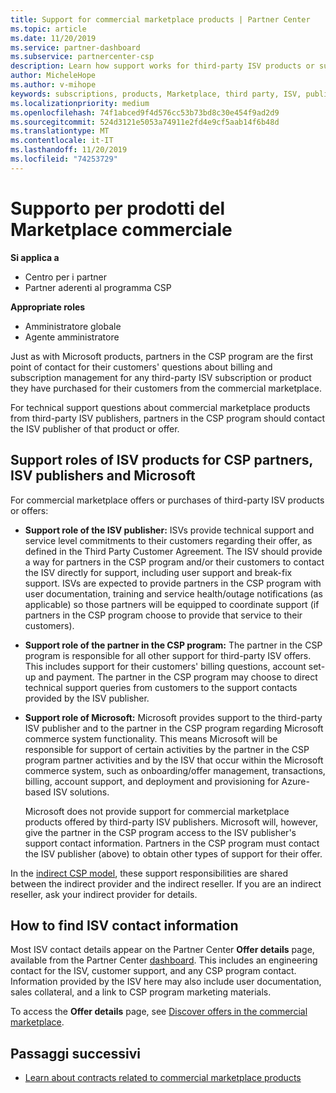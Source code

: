 ```yaml
---
title: Support for commercial marketplace products | Partner Center
ms.topic: article
ms.date: 11/20/2019
ms.service: partner-dashboard
ms.subservice: partnercenter-csp
description: Learn how support works for third-party ISV products or subscriptions purchased from the commercial marketplace by partners in the CSP program.
author: MicheleHope
ms.author: v-mihope
keywords: subscriptions, products, Marketplace, third party, ISV, publisher, support, CSP
ms.localizationpriority: medium
ms.openlocfilehash: 74f1abced9f4d576cc53b73bd8c30e454f9ad2d9
ms.sourcegitcommit: 524d3121e5053a74911e2fd4e9cf5aab14f6b48d
ms.translationtype: MT
ms.contentlocale: it-IT
ms.lasthandoff: 11/20/2019
ms.locfileid: "74253729"
---
```

# <a name="support-for-commercial-marketplace-products"></a>Supporto per prodotti del Marketplace commerciale

**Si applica a**

- Centro per i partner
- Partner aderenti al programma CSP

**Appropriate roles**

- Amministratore globale
- Agente amministratore

Just as with Microsoft products, partners in the CSP program are the first point of contact for their customers' questions about billing and subscription management for any third-party ISV subscription or product they have purchased for their customers from the commercial marketplace.

For technical support questions about commercial marketplace products from third-party ISV publishers, partners in the CSP program should contact the ISV publisher of that product or offer.

## <a name="support-roles-of-isv-products-for-csp-partners-isv-publishers-and-microsoft"></a>Support roles of ISV products for CSP partners, ISV publishers and Microsoft

For commercial marketplace offers or purchases of third-party ISV products or offers:

- **Support role of the ISV publisher:** ISVs provide technical support and service level commitments to their customers regarding their offer, as defined in the Third Party Customer Agreement. The ISV should provide a way for partners in the CSP program and/or their customers to contact the ISV directly for support, including user support and break-fix support. ISVs are expected to provide partners in the CSP program with user documentation, training and service health/outage notifications (as applicable) so those partners will be equipped to coordinate support (if partners in the CSP program choose to provide that service to their customers).

- **Support role of the partner in the CSP program:** The partner in the CSP program is responsible for all other support for third-party ISV offers. This includes support for their customers' billing questions, account set-up and payment. The partner in the CSP program may choose to direct technical support queries from customers to the support contacts provided by the ISV publisher.

- **Support role of Microsoft:** Microsoft provides support to the third-party ISV publisher and to the partner in the CSP program regarding Microsoft commerce system functionality. This means Microsoft will be responsible for support of certain activities by the partner in the CSP program partner activities and by the ISV that occur within the Microsoft commerce system, such as onboarding/offer management, transactions, billing, account support, and deployment and provisioning for Azure-based ISV solutions.

    Microsoft does not provide support for commercial marketplace products offered by third-party ISV publishers. Microsoft will, however, give the partner in the  CSP program access to the ISV publisher's support contact information. Partners in the CSP program must contact the ISV publisher (above) to obtain other types of support for their offer.

In the [indirect CSP model](csp-overview.md#indirect-model), these support responsibilities are shared between the indirect provider and the indirect reseller. If you are an indirect reseller, ask your indirect provider for details.

## <a name="how-to-find-isv-contact-information"></a>How to find ISV contact information

Most ISV contact details appear on the Partner Center **Offer details** page, available from the Partner Center [dashboard](https://partner.microsoft.com/dashboard). This includes an engineering contact for the ISV, customer support, and any CSP program contact. Information provided by the ISV here may also include user documentation, sales collateral, and a link to CSP program marketing materials.

To access the **Offer details** page, see [Discover offers in the commercial marketplace](csp-commercial-marketplace-discover.md#view-marketplace-offers-in-partner-center).

## <a name="next-steps"></a>Passaggi successivi

- [Learn about contracts related to commercial marketplace products](csp-commercial-marketplace-contracting.md)
